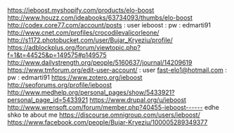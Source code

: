 https://ieboost.myshopify.com/products/elo-boost
http://www.houzz.com/ideabooks/63734093/thumbs/elo-boost
http://codex.core77.com/account/posts               : user ieboost  : pw : edmarti91
http://www.cnet.com/profiles/crocodilevalicorleone/
http://s1172.photobucket.com/user/Bujar_Kryeziu/profile/
https://adblockplus.org/forum/viewtopic.php?f=1&t=44525&p=149575#p149575
http://www.dailystrength.org/people/5160637/journal/14209619
https://www.tmforum.org/edit-user-account/  : user fast-elo1@hotmail.com  : pw : edmarti91
https://www.zotero.org/ieboost
http://seoforums.org/profile/ieboost
http://www.medhelp.org/personal_pages/show/5433921?personal_page_id=5433921
https://www.drupal.org/u/ieboost
http://www.wrensoft.com/forum/member.php?40455-ieboost------ edhe shko te about me
https://discourse.omnigroup.com/users/ieboost/
https://www.facebook.com/people/Bujar-Kryeziu/100005289349377
